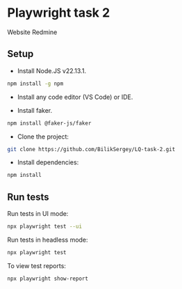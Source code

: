 # Playwright task 2

Website Redmine

## Setup

- Install Node.JS v22.13.1.

```bash
npm install -g npm
```

- Install any code editor (VS Code) or IDE.

- Install faker.

```bash
npm install @faker-js/faker
```

- Clone the project:

```bash
git clone https://github.com/BilikSergey/LQ-task-2.git
```

- Install dependencies:

```bash
npm install
```

## Run tests

Run tests in UI mode:

```bash
npx playwright test --ui
```

Run tests in headless mode:

```bash
npx playwright test
```

To view test reports:

```bash
npx playwright show-report
```
